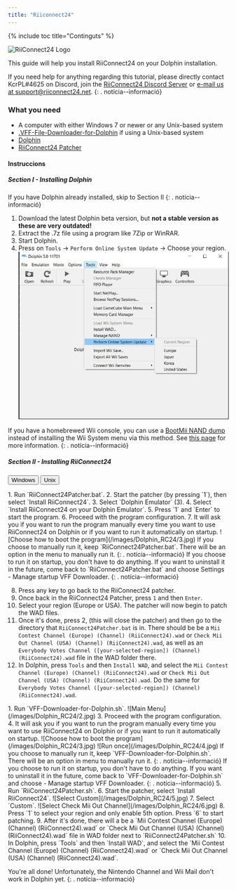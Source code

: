 ```yaml
---
title: "Riiconnect24"
---
```


{% include toc title="Continguts" %}

![RiiConnect24 Logo](/images/WiiRC24Logo.jpg)

This guide will help you install RiiConnect24 on your Dolphin installation.

If you need help for anything regarding this tutorial, please directly contact KcrPL#4625 on Discord, join the [RiiConnect24 Discord Server](https://discord.gg/rc24) or [e-mail us at support@riiconnect24.net](mailto:support@riiconnect24.net).
{: . notícia--informació}

### What you need

* A computer with either Windows 7 or newer or any Unix-based system
* [.VFF-File-Downloader-for-Dolphin](https://github.com/RiiConnect24/.VFF-File-Downloader-for-Dolphin/releases) if using a Unix-based system
* [Dolphin](https://dolphin-emu.org/download/)
* [RiiConnect24 Patcher](https://github.com/RiiConnect24/RiiConnect24-Patcher/releases)

#### Instruccions

##### Section I - Installing Dolphin

If you have Dolphin already installed, skip to Section II
{: . notícia--informació}

1. Download the latest Dolphin beta version, but **not a stable version as these are very outdated!**
2. Extract the .7z file using a program like 7Zip or WinRAR.
3. Start Dolphin.
4. Press on `Tools` -> `Perform Online System Update` -> Choose your region. ![Perform Online System Update](/images/Dolphin_RC24/1.jpg)

If you have a homebrewed Wii console, you can use a [BootMii NAND dump](bootmii) instead of installing the Wii System menu via this method. See [this page](https://wiki.dolphin-emu.org/index.php?title=NAND_Usage_Guide) for more information.
{: . notícia--informació}

##### Section II - Installing RiiConnect24

<button class="tablinks btn btn--large btn--primary" id="defaultOpen" onclick="openTab(event, 'windows')">Windows</button>
<button class="tablinks btn btn--large btn--info" onclick="openTab(event, 'unix')">Unix</button>

<div id="windows" class="blanktabcontent" markdown="1">
1. Run `RiiConnect24Patcher.bat`.
2. Start the patcher (by pressing `1`), then select `Install RiiConnect24`.
3. Select `Dolphin Emulator` (3).
4. Select `Install RiiConnect24 on your Dolphin Emulator`.
5. Press `1` and `Enter` to start the program.
6. Proceed with the program configuration.
7. It will ask you if you want to run the program manually every time you want to use RiiConnect24 on Dolphin or if you want to run it automatically on startup. ![Choose how to boot the program](/images/Dolphin_RC24/3.jpg)
If you choose to manually run it, keep `RiiConnect24Patcher.bat`. There will be an option in the menu to manually run it.
{: . notícia--informació}
If you choose to run it on startup, you don't have to do anything. If you want to uninstall it in the future, come back to `RiiConnect24Patcher.bat` and choose Settings - Manage startup VFF Downloader.
{: . notícia--informació}

8. Press any key to go back to the RiiConnect24 patcher.
9. Once back in the RiiConnect24 Patcher, press `1` and then `Enter`.
10. Select your region (Europe or USA). The patcher will now begin to patch the WAD files.
11. Once it's done, press 2, (this will close the patcher) and then go to the directory that `RiiConnect24Patcher.bat` is in. There should be be a `Mii Contest Channel (Europe) (Channel) (RiiConnect24).wad` or `Check Mii Out Channel (USA) (Channel) (RiiConnect24).wad`, as well as an `Everybody Votes Channel ([your-selected-region]) (Channel) (RiiConnect24).wad` file in the WAD folder there.
12. In Dolphin, press `Tools` and then `Install WAD`, and select the `Mii Contest Channel (Europe) (Channel) (RiiConnect24).wad` or `Check Mii Out Channel (USA) (Channel) (RiiConnect24).wad`. Do the same for `Everybody Votes Channel ([your-selected-region]) (Channel) (RiiConnect24).wad`.
</div>

<div id="unix" class="blanktabcontent" markdown="1">
1. Run `VFF-Downloader-for-Dolphin.sh`. ![Main Menu](/images/Dolphin_RC24/2.jpg)
3. Proceed with the program configuration.
4. It will ask you if you want to run the program manually every time you want to use RiiConnect24 on Dolphin or if you want to run it automatically on startup. ![Choose how to boot the program](/images/Dolphin_RC24/3.jpg)
![Run once](/images/Dolphin_RC24/4.jpg)
If you choose to manually run it, keep `VFF-Downloader-for-Dolphin.sh`. There will be an option in menu to manually run it.
{: . notícia--informació}
If you choose to run it on startup, you don't have to do anything. If you want to uninstall it in the future, come back to `VFF-Downloader-for-Dolphin.sh` and choose - Manage startup VFF Downloader.
{: . notícia--informació}
5. Run `RiiConnect24Patcher.sh`.
6. Start the patcher, select `Install RiiConnect24`. ![Select Custom](/images/Dolphin_RC24/5.jpg)
7. Select `Custom`. ![Select Check Mii Out Channel](/images/Dolphin_RC24/6.jpg)
8. Press `1` to select your region and only enable 5th option. Press `6` to start patching.
9. After it's done, there will a be a `Mii Contest Channel (Europe) (Channel) (RiiConnect24).wad` or `Check Mii Out Channel (USA) (Channel) (RiiConnect24).wad` file in WAD folder next to `RiiConnect24Patcher.sh`
10. In Dolphin, press `Tools` and then `Install WAD`, and select the `Mii Contest Channel (Europe) (Channel) (RiiConnect24).wad` or `Check Mii Out Channel (USA) (Channel) (RiiConnect24).wad`.
</div>

You're all done! Unfortunately, the Nintendo Channel and Wii Mail don't work in Dolphin yet.
{: . notícia--informació}

<script>
    let tabcontent = document.getElementsByClassName("blanktabcontent");
    let tablinks = document.getElementsByClassName("tablinks");

    function openTab(evt, tabName) {
        let element;

        for (element of tabcontent) {
            element.style.display = "none";
        }

        for (element of tablinks) {
            element.className = element.className.replace("btn--primary", "btn--info");
            if (!element.className.includes('btn--info'))
                element.className += " btn--info";
        }

        document.getElementById(tabName).style.display = "block";
        evt.currentTarget.className = evt.currentTarget.className.replace("btn--info", "btn--primary");
    }

    // Get the element with id="defaultOpen" and click on it
    document.getElementById("defaultOpen").click();
</script>
